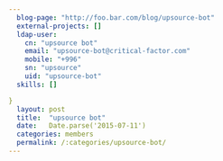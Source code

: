 ```yaml
---
  blog-page: "http://foo.bar.com/blog/upsource-bot"
  external-projects: []
  ldap-user: 
    cn: "upsource bot"
    email: "upsource-bot@critical-factor.com"
    mobile: "+996"
    sn: "upsource"
    uid: "upsource-bot"
  skills: []

}
  layout: post
  title:  "upsource bot"
  date:   Date.parse('2015-07-11')
  categories: members
  permalink: /:categories/upsource-bot/
---
```

